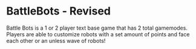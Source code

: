 # BattleBots - Revised
Battle Bots is a 1 or 2 player text base game that has 2 total gamemodes. Players are able to customize robots with a set amount of points and face each other or an unless wave of robots!

